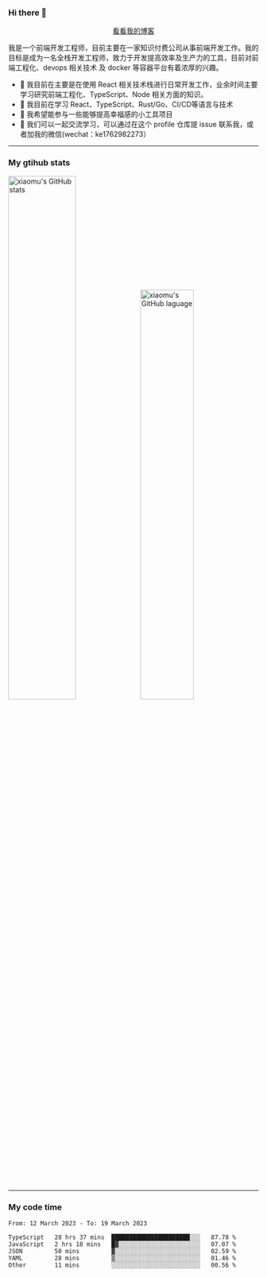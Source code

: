 ### Hi there 👋

<p align="center">
  <a href="https://blog.realjacket.site/">看看我的博客</a>
</p>

我是一个前端开发工程师，目前主要在一家知识付费公司从事前端开发工作。我的目标是成为一名全栈开发工程师，致力于开发提高效率及生产力的工具，目前对前端工程化、devops 相关技术 及 docker 等容器平台有着浓厚的兴趣。

- 🔭 我目前在主要是在使用 React 相关技术栈进行日常开发工作，业余时间主要学习研究前端工程化、TypeScript、Node 相关方面的知识。
- 🌱 我目前在学习 React、TypeScript、Rust/Go、CI/CD等语言与技术
- 👯 我希望能参与一些能够提高幸福感的小工具项目
- 💬 我们可以一起交流学习，可以通过在这个 profile 仓库提 issue 联系我，或者加我的微信(wechat：ke1762982273）

***

### My gtihub stats

<a><img src="https://github-readme-stats-git-masterrstaa-rickstaa.vercel.app/api?username=real-jacket&&show_icons=true" title="xiaomu's GitHub stats" alt="xiaomu's GitHub stats" style="width:52%;"/></a>
<a><img src="https://github-readme-stats-git-masterrstaa-rickstaa.vercel.app/api/top-langs/?username=real-jacket&layout=compact" title="xiaomu's GitHub laguage" alt="xiaomu's GitHub laguage" style="width:46%;"/><a/>

***

### My code time

<!--START_SECTION:waka-->

```text
From: 12 March 2023 - To: 19 March 2023

TypeScript   28 hrs 37 mins  ██████████████████████░░░   87.78 %
JavaScript   2 hrs 18 mins   █▓░░░░░░░░░░░░░░░░░░░░░░░   07.07 %
JSON         50 mins         ▓░░░░░░░░░░░░░░░░░░░░░░░░   02.59 %
YAML         28 mins         ▒░░░░░░░░░░░░░░░░░░░░░░░░   01.46 %
Other        11 mins         ░░░░░░░░░░░░░░░░░░░░░░░░░   00.56 %
```

<!--END_SECTION:waka-->
